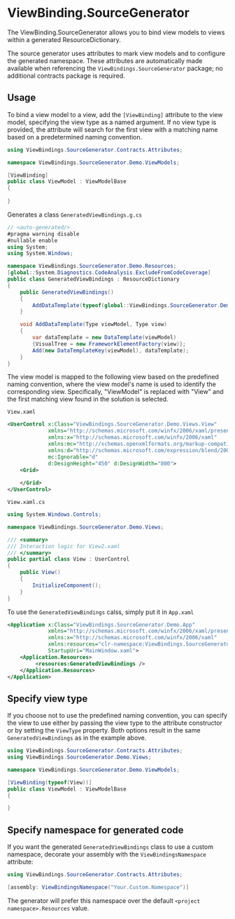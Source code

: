 ﻿# ViewBinding.SourceGenerator
The ViewBinding.SourceGenerator allows you to bind view models to views within a generated ResourceDictionary. 

The source generator uses attributes to mark view models and to configure the generated namespace. These attributes are automatically made available when referencing the `ViewBindings.SourceGenerator` package; no additional contracts package is required.

## Usage
To bind a view model to a view, add the ```[ViewBinding]``` attribute to the view model, specifying the view type as a named argument. If no view type is provided, the attribute will search for the first view with a matching name based on a predetermined naming convention.

```csharp
using ViewBindings.SourceGenerator.Contracts.Attributes;

namespace ViewBindings.SourceGenerator.Demo.ViewModels;

[ViewBinding]
public class ViewModel : ViewModelBase
{
	
}
```

Generates a class ```GeneratedViewBindings.g.cs```

```csharp
// <auto-generated/>
#pragma warning disable
#nullable enable
using System;
using System.Windows;

namespace ViewBindings.SourceGenerator.Demo.Resources;
[global::System.Diagnostics.CodeAnalysis.ExcludeFromCodeCoverage]
public class GeneratedViewBindings : ResourceDictionary
{
    public GeneratedViewBindings()
    {
        AddDataTemplate(typeof(global::ViewBindings.SourceGenerator.Demo.ViewModels.ViewModel), typeof(global::ViewBindings.SourceGenerator.Demo.Views.View));
    }

    void AddDataTemplate(Type viewModel, Type view)
    {
        var dataTemplate = new DataTemplate(viewModel)
        {VisualTree = new FrameworkElementFactory(view)};
        Add(new DataTemplateKey(viewModel), dataTemplate);
    }
}
```

The view model is mapped to the following view based on the predefined naming convention, where the view model's name is used to identify the corresponding view. Specifically, "ViewModel" is replaced with "View" and the first matching view found in the solution is selected.

``` View.xaml ```
```xml
<UserControl x:Class="ViewBindings.SourceGenerator.Demo.Views.View"
             xmlns="http://schemas.microsoft.com/winfx/2006/xaml/presentation"
             xmlns:x="http://schemas.microsoft.com/winfx/2006/xaml"
             xmlns:mc="http://schemas.openxmlformats.org/markup-compatibility/2006" 
             xmlns:d="http://schemas.microsoft.com/expression/blend/2008" 
             mc:Ignorable="d" 
             d:DesignHeight="450" d:DesignWidth="800">
    <Grid>
        
    </Grid>
</UserControl>
```
``` View.xaml.cs ```
```csharp
using System.Windows.Controls;

namespace ViewBindings.SourceGenerator.Demo.Views;

/// <summary>
/// Interaction logic for View2.xaml
/// </summary>
public partial class View : UserControl
{
    public View()
    {
        InitializeComponent();
    }
}
```
To use the ```GeneratedViewBindings``` calss, simply put it in ``` App.xaml ```
```xml
<Application x:Class="ViewBindings.SourceGenerator.Demo.App"
             xmlns="http://schemas.microsoft.com/winfx/2006/xaml/presentation"
             xmlns:x="http://schemas.microsoft.com/winfx/2006/xaml"
             xmlns:resources="clr-namespace:ViewBindings.SourceGenerator.Demo.Resources"
             StartupUri="MainWindow.xaml">
    <Application.Resources>
         <resources:GeneratedViewBindings />
    </Application.Resources>
</Application>
```
## Specify view type
If you choose not to use the predefined naming convention, you can specify the view to use either by passing the view type to the attribute constructor or by setting the ```ViewType``` property. Both options result in the same ```GeneratedViewBindings``` as in the example above.

```csharp
using ViewBindings.SourceGenerator.Contracts.Attributes;
using ViewBindings.SourceGenerator.Demo.Views;

namespace ViewBindings.SourceGenerator.Demo.ViewModels;

[ViewBinding(typeof(View))]
public class ViewModel : ViewModelBase
{

}
```

## Specify namespace for generated code
If you want the generated `GeneratedViewBindings` class to use a custom namespace,
decorate your assembly with the `ViewBindingsNamespace` attribute:

```csharp
using ViewBindings.SourceGenerator.Contracts.Attributes;

[assembly: ViewBindingsNamespace("Your.Custom.Namespace")]
```

The generator will prefer this namespace over the default `<project namespace>.Resources` value.
